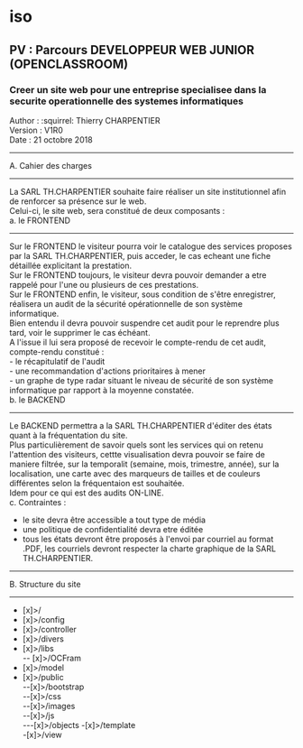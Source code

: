 # iso
## PV : Parcours DEVELOPPEUR WEB JUNIOR (OPENCLASSROOM)
### Creer un site web pour une entreprise specialisee dans la securite operationnelle des systemes informatiques
Author  : :squirrel: Thierry CHARPENTIER  
Version : V1R0  
Date    : 21 octobre 2018  
* * *
A. Cahier des charges 
* * *

La SARL TH.CHARPENTIER souhaite faire réaliser un site institutionnel afin de renforcer sa présence sur le web.  
Celui-ci, le site web, sera  constitué de deux composants :  
   a. le FRONTEND  
   - - -
   Sur le FRONTEND le visiteur pourra voir le catalogue des services proposes par la SARL TH.CHARPENTIER, puis acceder, le cas echeant une fiche détaillée explicitant la prestation.  
   Sur le FRONTEND toujours, le visiteur devra pouvoir demander a etre rappelé pour l'une ou plusieurs de ces prestations.  
   Sur le FRONTEND enfin, le visiteur, sous condition de s'être enregistrer, réalisera un audit de la sécurité opérationnelle de son système informatique.  
   Bien entendu il devra pouvoir suspendre cet audit pour le reprendre plus tard, voir le supprimer le cas échéant.  
   A l'issue il lui sera proposé de recevoir le compte-rendu de cet audit, compte-rendu constitué :  
      - le récapitulatif de l'audit  
      - une recommandation d'actions prioritaires à mener  
      - un graphe de type radar situant le niveau de sécurité de son système informatique par rapport à la moyenne constatée.  
   b. le BACKEND  
   - - -
   Le BACKEND permettra a la SARL TH.CHARPENTIER d'éditer des états quant à la fréquentation du site.  
   Plus particulièrement de savoir quels sont les services qui on retenu l'attention des visiteurs, cettte visualisation devra pouvoir se faire de maniere filtrée, sur la temporalit (semaine, mois, trimestre, année), sur la localisation, une carte avec des marqueurs de tailles et de couleurs différentes selon la fréquentaion est souhaitée.  
   Idem pour ce qui est des audits ON-LINE.  
   c. Contraintes :  
   - le site devra être accessible a tout type de média  
   - une politique de confidentialité devra etre éditée  
   - tous les états devront être proposés à l'envoi par courriel au format .PDF, les courriels devront respecter la charte graphique de la SARL TH.CHARPENTIER.
* * *
B. Structure du site  
* * *

   - [x]>/      
   - [x]>/config    
   - [x]>/controller      
   - [x]>/divers  
   - [x]>/libs      
   -- [x]>/OCFram       
   - [x]>/model     
   - [x]>/public  
   --[x]>/bootstrap  
   --[x]>/css  
   --[x]>/images  
   --[x]>/js     
   ---[x]>/objects
   -[x]>/template  
   -[x]>/view  
